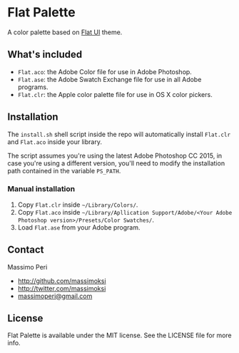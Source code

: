 # Flat Palette

A color palette based on [Flat UI](http://designmodo.github.io/Flat-UI/) theme.

## What's included

- `Flat.aco`: the Adobe Color file for use in Adobe Photoshop.
- `Flat.ase`: the Adobe Swatch Exchange file for use in all Adobe programs.
- `Flat.clr`: the Apple color palette file for use in OS X color pickers.

## Installation

The `install.sh` shell script inside the repo will automatically install `Flat.clr` and `Flat.aco` inside your library.

The script assumes you're using the latest Adobe Photoshop CC 2015, in case you're using a different version, you'll need to modify the installation path contained in the variable `PS_PATH`.

### Manual installation

1. Copy `Flat.clr` inside `~/Library/Colors/`.
2. Copy `Flat.aco` inside `~/Library/Apllication Support/Adobe/<Your Adobe Photoshop version>/Presets/Color Swatches/`.
3. Load `Flat.ase` from your Adobe program.

## Contact

Massimo Peri

- http://github.com/massimoksi
- http://twitter.com/massimoksi
- massimoperi@gmail.com

## License

Flat Palette is available under the MIT license. See the LICENSE file for more info.
